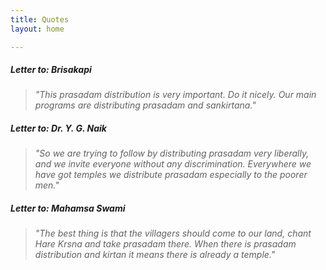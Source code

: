 ```yaml
---
title: Quotes
layout: home

---
```

##### Letter to: Brisakapi
> *"This prasadam distribution is very important. Do it nicely. Our main programs are distributing prasadam and sankirtana."*

##### Letter to: Dr. Y. G. Naik
> *"So we are trying to follow by distributing prasadam very liberally, and we invite everyone without any discrimination. Everywhere we have got temples we distribute prasadam especially to the poorer men."*

##### Letter to: Mahamsa Swami
> *"The best thing is that the villagers should come to our land, chant Hare Krsna and take prasadam there. When there is prasadam distribution and kirtan it means there is already a temple."*